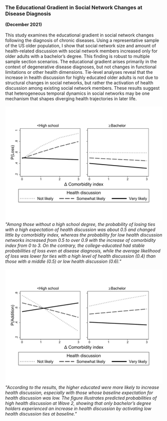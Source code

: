 ### The Educational Gradient in Social Network Changes at Disease Diagnosis
**(December 2021)**
<br>
<br>
This study examines the educational gradient in social network changes following the diagnosis of chronic diseases. Using a representative sample of the US older population, I show that social network size and amount of health-related discussion with social network members increased only for older adults with a bachelor’s degree. This finding is robust to multiple sample section scenarios. The educational gradient arises primarily in the context of degenerative disease diagnoses, but not changes in functional limitations or other health dimensions. Tie-level analyses reveal that the increase in health discussion for highly educated older adults is not due to structural changes in social networks, but rather the activation of health discussion among existing social network members. These results suggest that heterogeneous temporal dynamics in social networks may be one mechanism that shapes diverging health trajectories in later life.
<br>
<br>
![fig1](/assets/abstract/netact_fig1.jpg)
<br>
_"Among those without a high school degree, the probability of losing ties with a high expectation of health discussion was about 0.5 and changed little by comorbidity index, whereas the probability for low health discussion networks increased from 0.5 to over 0.9 with the increase of comorbidity index from 0 to 3. On the contrary, the college-educated had stable probabilities of loss even at disease diagnosis, while the average likelihood of loss was lower for ties with a high level of health discussion (0.4) than those with a middle (0.5) or low health discussion (0.6)."_
<br>
<br>
![fig2](/assets/abstract/netact_fig2.jpg)
<br>
_"According to the results, the higher educated were more likely to increase health discussion, especially with those whose baseline expectation for health discussion was low. The figure illustrates predicted probabilities of high health discussion at Wave 2, showing that only bachelor’s degree holders experienced an increase in health discussion by activating low health discussion ties at baseline."_

